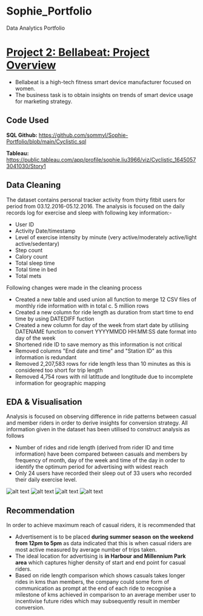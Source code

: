 # Sophie_Portfolio
Data Analytics Portfolio

# [Project 2: Bellabeat: Project Overview](https://github.com/sommyl/Sophie-Portfolio/blob/main/Cyclistic%20Project.md) 
* Bellabeat is a high-tech fitness smart device manufacturer focused on women.
* The business task is to obtain insights on trends of smart device usage for marketing strategy.

## Code Used
**SQL Github:** https://github.com/sommyl/Sophie-Portfolio/blob/main/Cyclistic.sql

**Tableau:** https://public.tableau.com/app/profile/sophie.liu3966/viz/Cyclistic_16450573041030/Story1

## Data Cleaning

The dataset contains personal tracker activity from thirty fitbit users for period from 03.12.2016-05.12.2016. The analysis is focused on the daily records log for exercise and sleep with following key information:-

* User ID
* Activity Date/timestamp
* Level of exercise intensity by minute (very active/moderately active/light active/sedentary)
* Step count
* Calory count
* Total sleep time
* Total time in bed
* Total mets

Following changes were made in the cleaning process

*	Created a new table and used union all function to merge 12 CSV files of monthly ride information with in total c. 5 million rows 
*	Created a new column for ride length as duration from start time to end time by using DATEDIFF fuction
*	Created a new column for day of the week from start date by utilising DATENAME function to convert YYYYMMDD HH:MM:SS date format into day of the week  
*	Shortened ride ID to save memory as this information is not critical
*	Removed columns "End date and time" and "Station ID" as this information is redundant 
*	Removed 2,207,583 rows for ride length less than 10 minutes as this is considered too short for trip length
*	Removed 4,754 rows with nil latittude and longtitude due to incomplete information for geographic mapping

## EDA & Visualisation 
Analysis is focused on observing difference in ride patterns between casual and member riders in order to derive insights for conversion strategy. All information given in the dataset has been utilised to construct analysis as follows
* Number of rides and ride length (derived from rider ID and time information) have been compared between casuals and members by frequency of month, day of the week and time of the day in order to identify the optimum period for advertising with widest reach 
* Only 24 users have recorded their sleep out of 33 users who recorded their daily exercise level.

![alt text](https://github.com/sommyl/Sophie-Portfolio/blob/main/month.png "Number of Trips and Trip Length by Month")
![alt text](https://github.com/sommyl/Sophie-Portfolio/blob/main/weekday.png "Number of Trips and Trip Length by Day of the Week")
![alt text](https://github.com/sommyl/Sophie-Portfolio/blob/main/hour.png "Number of Trips and Trip Length by Hour")
![alt text](https://github.com/sommyl/Sophie-Portfolio/blob/main/map.png "Map of Start and End Location")

## Recommendation
In order to achieve maximum reach of casual riders, it is recommended that 
* Advertisement is to be placed **during summer season** **on the weekend** **from 12pm to 5pm** as data indicated that this is when casual riders are most active measured by average number of trips taken.
* The ideal location for advertising is **in Harbour and Millennium Park area** which captures higher density of start and end point for casual riders.
* Based on ride length comparison which shows casuals takes longer rides in kms than members, the company could some form of communication as prompt at the end of each ride to recognise a milestone of kms achieved in comparison to an average member user to incentivise future rides which may subsequently result in member conversion.
